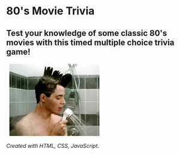 # 80's Movie Trivia

## Test your knowledge of some classic 80's movies with this timed multiple choice trivia game!



<img id="ferris" src="assets/images/ferris.jpg">









*Created with HTML, CSS, JavaScript.*






